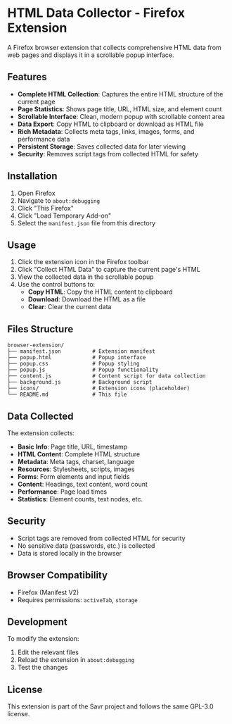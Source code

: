 # HTML Data Collector - Firefox Extension

A Firefox browser extension that collects comprehensive HTML data from web pages and displays it in a scrollable popup interface.

## Features

- **Complete HTML Collection**: Captures the entire HTML structure of the current page
- **Page Statistics**: Shows page title, URL, HTML size, and element count
- **Scrollable Interface**: Clean, modern popup with scrollable content area
- **Data Export**: Copy HTML to clipboard or download as HTML file
- **Rich Metadata**: Collects meta tags, links, images, forms, and performance data
- **Persistent Storage**: Saves collected data for later viewing
- **Security**: Removes script tags from collected HTML for safety

## Installation

1. Open Firefox
2. Navigate to `about:debugging`
3. Click "This Firefox"
4. Click "Load Temporary Add-on"
5. Select the `manifest.json` file from this directory

## Usage

1. Click the extension icon in the Firefox toolbar
2. Click "Collect HTML Data" to capture the current page's HTML
3. View the collected data in the scrollable popup
4. Use the control buttons to:
   - **Copy HTML**: Copy the HTML content to clipboard
   - **Download**: Download the HTML as a file
   - **Clear**: Clear the current data

## Files Structure

```
browser-extension/
├── manifest.json          # Extension manifest
├── popup.html             # Popup interface
├── popup.css              # Popup styling
├── popup.js               # Popup functionality
├── content.js             # Content script for data collection
├── background.js          # Background script
├── icons/                 # Extension icons (placeholder)
└── README.md              # This file
```

## Data Collected

The extension collects:

- **Basic Info**: Page title, URL, timestamp
- **HTML Content**: Complete HTML structure
- **Metadata**: Meta tags, charset, language
- **Resources**: Stylesheets, scripts, images
- **Forms**: Form elements and input fields
- **Content**: Headings, text content, word count
- **Performance**: Page load times
- **Statistics**: Element counts, text nodes, etc.

## Security

- Script tags are removed from collected HTML for security
- No sensitive data (passwords, etc.) is collected
- Data is stored locally in the browser

## Browser Compatibility

- Firefox (Manifest V2)
- Requires permissions: `activeTab`, `storage`

## Development

To modify the extension:

1. Edit the relevant files
2. Reload the extension in `about:debugging`
3. Test the changes

## License

This extension is part of the Savr project and follows the same GPL-3.0 license.
